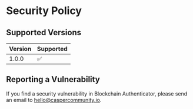 # Security Policy

## Supported Versions

| Version | Supported          |
| ------- | ------------------ |
| 1.0.0   | :white_check_mark: |


## Reporting a Vulnerability

If you find a security vulnerability in Blockchain Authenticator, please send an email to hello@caspercommunity.io.
